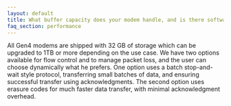 ```yaml
---
layout: default
title: What buffer capacity does your modem handle, and is there software flow control to allow us to manage the data flow efficiently?
faq_section: performance
---
```


All Gen4 modems are shipped with 32 GB of storage which can be upgraded to 1TB or more depending on the use case. We have two options available for flow control and to manage packet loss, and the user can choose dynamically what he prefers. One option uses a batch stop-and-wait style protocol, transferring small batches of data, and ensuring successful transfer using acknowledgments. The second option uses erasure codes for much faster data transfer, with minimal acknowledgment overhead.